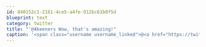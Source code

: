 ```yaml
---
id: 840152c1-2161-4ce5-a4fe-912bc61b0f5d
blueprint: text
category: twitter
title: "'@4keeners Wow, that's amazing!"
caption: '<span class="username username_linked">@<a href="https://twitter.com/4keeners" title="Jeff Keen">4keeners</a></span> Wow, that''s amazing!'
---
```

